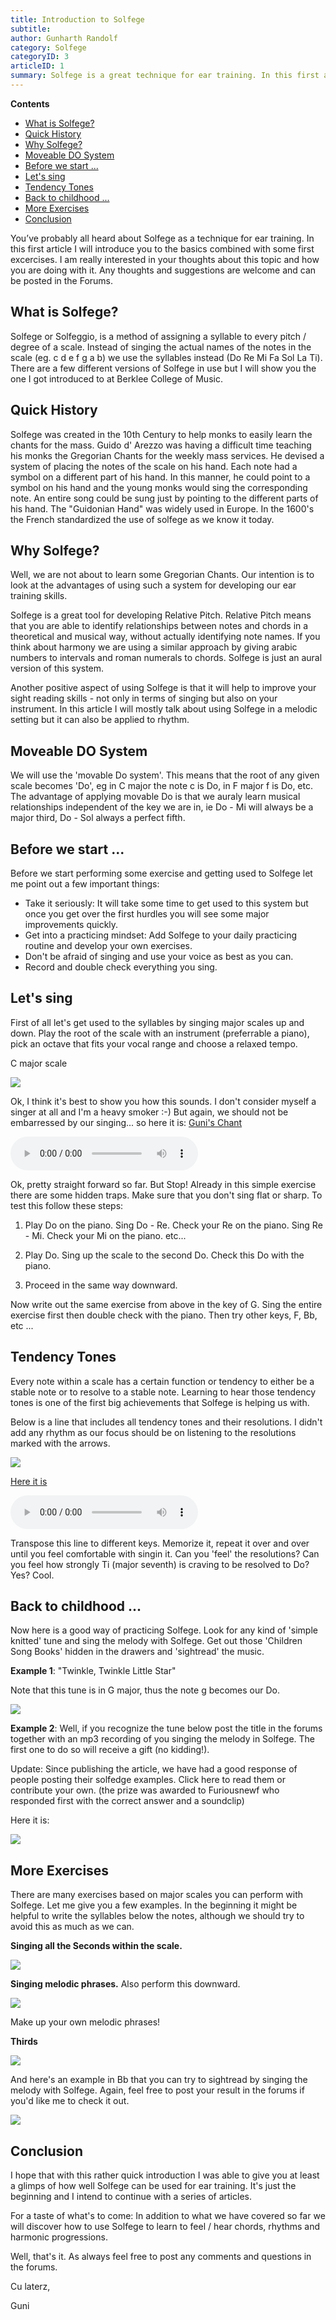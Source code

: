 ```yaml
---
title: Introduction to Solfege
subtitle: 
author: Gunharth Randolf
category: Solfege
categoryID: 3
articleID: 1
summary: Solfege is a great technique for ear training. In this first article I will introduce you to the basics combined with some first excercises.
---
```


**Contents**

<!-- TOC -->

- [What is Solfege?](#what-is-solfege)
- [Quick History](#quick-history)
- [Why Solfege?](#why-solfege)
- [Moveable DO System](#moveable-do-system)
- [Before we start ...](#before-we-start-)
- [Let's sing](#lets-sing)
- [Tendency Tones](#tendency-tones)
- [Back to childhood ...](#back-to-childhood-)
- [More Exercises](#more-exercises)
- [Conclusion](#conclusion)

<!-- /TOC -->

You’ve probably all heard about Solfege as a technique for ear training. In this first article I will introduce you to the basics combined with some first excercises. I am really interested in your thoughts about this topic and how you are doing with it. Any thoughts and suggestions are welcome and can be posted in the Forums.


<a id="markdown-what-is-solfege" name="what-is-solfege"></a>
## What is Solfege?

Solfege or Solfeggio, is a method of assigning a syllable to every pitch / degree of a scale. Instead of singing the actual names of the notes in the scale (eg. c d e f g a b) we use the syllables instead (Do Re Mi Fa Sol La Ti). There are a few different versions of Solfege in use but I will show you the one I got introduced to at Berklee College of Music.


<a id="markdown-quick-history" name="quick-history"></a>
## Quick History

Solfege was created in the 10th Century to help monks to easily learn the chants for the mass. Guido d' Arezzo was having a difficult time teaching his monks the Gregorian Chants for the weekly mass services. He devised a system of placing the notes of the scale on his hand. Each note had a symbol on a different part of his hand. In this manner, he could point to a symbol on his hand and the young monks would sing the corresponding note. An entire song could be sung just by pointing to the different parts of his hand. The 
"Guidonian Hand" was widely used in Europe. In the 1600's the French standardized the use of solfege as we know it today.


<a id="markdown-why-solfege" name="why-solfege"></a>
## Why Solfege?

Well, we are not about to learn some Gregorian Chants. Our intention is to look at the advantages of using such a system for developing our ear training skills. 

Solfege is a great tool for developing Relative Pitch. Relative Pitch means that you are able to identify relationships between notes and chords in a theoretical and musical way, without actually identifying note names. If you think about harmony we are using a similar approach by giving arabic numbers to intervals and roman numerals to chords. Solfege is just an aural version of this system.

Another positive aspect of using Solfege is that it will help to improve your sight reading skills - not only in terms of singing but also on your instrument. In this article I will mostly talk about using Solfege in a melodic setting but it can also be applied to rhythm.


<a id="markdown-moveable-do-system" name="moveable-do-system"></a>
## Moveable DO System

We will use the 'movable Do system'. This means that the root of any given scale becomes 'Do', eg in C major the note c is Do, in F major f is Do, etc. The advantage of applying movable Do is that we auraly learn musical relationships independent of the key we are in, ie Do - Mi will always be a major third, Do - Sol always a perfect fifth. 


<a id="markdown-before-we-start-" name="before-we-start-"></a>
## Before we start ...

Before we start performing some exercise and getting used to Solfege let me point out a few important things:

- Take it seriously: It will take some time to get used to this system but once you get over the first hurdles you will see some major improvements quickly.
- Get into a practicing mindset: Add Solfege to your daily practicing routine and develop your own exercises.
- Don't be afraid of singing and use your voice as best as you can.
- Record and double check everything you sing.


<a id="markdown-lets-sing" name="lets-sing"></a>
## Let's sing

First of all let's get used to the syllables by singing major scales up and down. Play the root of the scale with an instrument (preferrable a piano), pick an octave that fits your vocal range and choose a relaxed tempo.

C major scale

![](img/introduction-to-solfege/01.gif "")

Ok, I think it's best to show you how this sounds. I don't consider myself a singer at all and I'm a heavy smoker :-) But again, we should not be embarressed by our singing... so here it is: [Guni's Chant](audio/introduction-to-solfege/01.mp3)

<audio controls>
  <source src="audio/introduction-to-solfege/01.mp3" type="audio/mpeg">
Your browser does not support the audio element.
</audio>

Ok, pretty straight forward so far. But Stop! Already in this simple exercise there are some hidden traps. Make sure that you don't sing flat or sharp. To test this follow these steps:

1) Play Do on the piano. Sing Do - Re. Check your Re on the piano. Sing Re - Mi. Check your Mi on the piano. etc...

2) Play Do. Sing up the scale to the second Do. Check this Do with the piano.

3) Proceed in the same way downward.

Now write out the same exercise from above in the key of G. Sing the entire exercise first then double check with the piano. Then try other keys, F, Bb, etc ...


<a id="markdown-tendency-tones" name="tendency-tones"></a>
## Tendency Tones

Every note within a scale has a certain function or tendency to either be a stable note or to resolve to a stable note. Learning to hear those tendency tones is one of the first big achievements that Solfege is helping us with.

Below is a line that includes all tendency tones and their resolutions. I didn't add any rhythm as our focus should be on listening to the resolutions marked with the arrows.

![](img/introduction-to-solfege/02.gif "")

[Here it is](audio/introduction-to-solfege/02.mp3)

<audio controls>
  <source src="audio/introduction-to-solfege/02.mp3" type="audio/mpeg">
Your browser does not support the audio element.
</audio>

Transpose this line to different keys. Memorize it, repeat it over and over until you feel comfortable with singin it. Can you 'feel' the resolutions? Can you feel how strongly Ti (major seventh) is craving to be resolved to Do? Yes? Cool.


<a id="markdown-back-to-childhood-" name="back-to-childhood-"></a>
## Back to childhood ...

Now here is a good way of practicing Solfege. Look for any kind of 'simple knitted' tune and sing the melody with Solfege. Get out those 'Children Song Books' hidden in the drawers and 'sightread' the music.

**Example 1**: "Twinkle, Twinkle Little Star"

Note that this tune is in G major, thus the note g becomes our Do.

![](img/introduction-to-solfege/03.gif "")

**Example 2**: Well, if you recognize the tune below post the title in the forums together with an mp3 recording of you singing the melody in Solfege. The first one to do so will receive a gift (no kidding!). 

Update: Since publishing the article, we have had a good response of people posting their solfedge examples. Click here to read them or contribute your own. (the prize was awarded to Furiousnewf who responded first with the correct answer and a soundclip)

Here it is:

![](img/introduction-to-solfege/04.gif "")


<a id="markdown-more-exercises" name="more-exercises"></a>
## More Exercises

There are many exercises based on major scales you can perform with Solfege. Let me give you a few examples. In the beginning it might be helpful to write the syllables below the notes, although we should try to avoid this as much as we can.

**Singing all the Seconds within the scale.**

![](img/introduction-to-solfege/05.gif "")

**Singing melodic phrases.** Also perform this downward.

![](img/introduction-to-solfege/06.gif "")

Make up your own melodic phrases!

**Thirds**

![](img/introduction-to-solfege/07.gif "")


And here's an example in Bb that you can try to sightread by singing the melody with Solfege. Again, feel free to post your result in the forums if you'd like me to check it out.

![](img/introduction-to-solfege/08.gif "")


<a id="markdown-conclusion" name="conclusion"></a>
## Conclusion

I hope that with this rather quick introduction I was able to give you at least a glimps of how well Solfege can be used for ear training. It's just the beginning and I intend to continue with a series of articles. 

For a taste of what's to come: In addition to what we have covered so far we will discover how to use Solfege to learn to feel / hear chords, rhythms and harmonic progressions.

Well, that's it. As always feel free to post any comments and questions in the forums.

Cu laterz,

Guni
